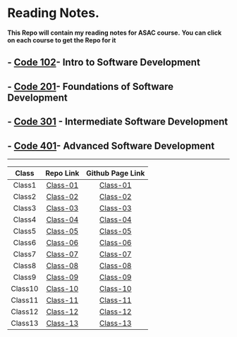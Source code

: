 # Reading Notes.

**This Repo will contain my reading notes for ASAC course.**
**You can click on each course to get the Repo for it**

## - [Code 102](https://github.com/amr88nzzal/reading-notes-repo)- Intro to Software Development
## - [Code 201](https://github.com/amr88nzzal/reading-notes-201)- Foundations of Software Development
## - [Code 301](https://github.com/amr88nzzal/reading-notes-301) - Intermediate Software Development
## - [Code 401]()- Advanced Software Development

-------

| Class     |    Repo Link     |   Github Page Link  |
| :---:     | :--------------: | :-----------------: |
| Class1    |     [Class-01](https://github.com/amr88nzzal/reading-notes-301/blob/main/class01.md) |     [Class-01](https://amr88nzzal.github.io/reading-notes-301/class01)    |
| Class2    |     [Class-02](https://github.com/amr88nzzal/reading-notes-301/blob/main/class02.md) |     [Class-02](https://amr88nzzal.github.io/reading-notes-301/class02)    |
| Class3    |     [Class-03](https://github.com/amr88nzzal/reading-notes-301/blob/main/class03.md) |     [Class-03](https://amr88nzzal.github.io/reading-notes-301/class03)    |
| Class4    |     [Class-04](https://github.com/amr88nzzal/reading-notes-301/blob/main/class04.md) |     [Class-04](https://amr88nzzal.github.io/reading-notes-301/class04)    |
| Class5    |     [Class-05](https://github.com/amr88nzzal/reading-notes-301/blob/main/class05.md) |     [Class-05](https://amr88nzzal.github.io/reading-notes-301/class05)    |
| Class6    |     [Class-06](https://github.com/amr88nzzal/reading-notes-301/blob/main/class06.md) |     [Class-06](https://amr88nzzal.github.io/reading-notes-301/class06)    |
| Class7    |     [Class-07](https://github.com/amr88nzzal/reading-notes-301/blob/main/class07.md) |     [Class-07](https://amr88nzzal.github.io/reading-notes-301/class07)    |
| Class8    |     [Class-08](https://github.com/amr88nzzal/reading-notes-301/blob/main/class08.md) |     [Class-08](https://amr88nzzal.github.io/reading-notes-301/class08)    |
| Class9    |     [Class-09](https://github.com/amr88nzzal/reading-notes-301/blob/main/class09.md) |     [Class-09](https://amr88nzzal.github.io/reading-notes-301/class09)    |
| Class10   |     [Class-10](https://github.com/amr88nzzal/reading-notes-301/blob/main/class10.md) |     [Class-10](https://amr88nzzal.github.io/reading-notes-301/class10)    |
| Class11   |     [Class-11](https://github.com/amr88nzzal/reading-notes-301/blob/main/class11.md) |     [Class-11](https://amr88nzzal.github.io/reading-notes-301/class11)    |
| Class12   |     [Class-12](https://github.com/amr88nzzal/reading-notes-301/blob/main/class12.md) |     [Class-12](https://amr88nzzal.github.io/reading-notes-301/class12)    |
| Class13   |     [Class-13](https://github.com/amr88nzzal/reading-notes-301/blob/main/class13.md) |     [Class-13](https://amr88nzzal.github.io/reading-notes-301/class13)    |